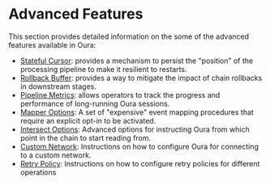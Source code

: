 # Advanced Features

This section provides detailed information on the some of the advanced features available in Oura:

- [Stateful Cursor](./stateful_cursor.md): provides a mechanism to persist the "position" of the processing pipeline to make it resilient to restarts.
- [Rollback Buffer](./rollback_buffer.md): provides a way to mitigate the impact of chain rollbacks in downstream stages.
- [Pipeline Metrics](./pipeline_metrics.md): allows operators to track the progress and performance of long-running Oura sessions.
- [Mapper Options](./mapper_options.md): A set of "expensive" event mapping procedures that require an explicit opt-in to be activated.
- [Intersect Options](./intersect_options.md): Advanced options for instructing Oura from which point in the chain to start reading from.
- [Custom Network](./custom_network.md): Instructions on how to configure Oura for connecting to a custom network.
- [Retry Policy](./retry_policy.md): Instructions on how to configure retry policies for different operations
